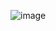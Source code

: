 ![image](https://user-images.githubusercontent.com/63789702/186147113-0a453113-8271-4e90-9f17-0376e0f07237.png)

